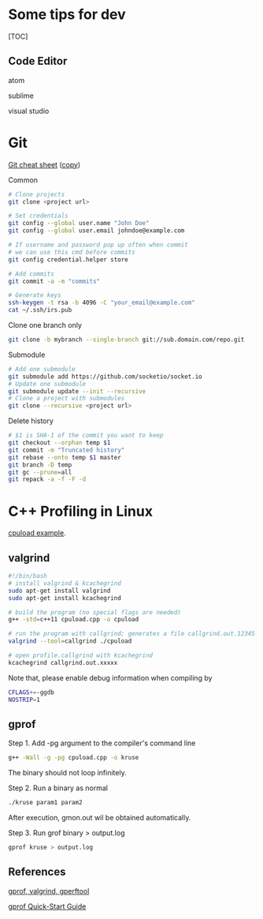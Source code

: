 # Some tips for dev

[TOC]

## Code Editor

atom

sublime

visual studio

# Git

[Git cheat sheet](https://services.github.com/on-demand/downloads/github-git-cheat-sheet.pdf) ([copy](../cheatsheet/gitcheatsheet.pdf))

Common

```bash
# Clone projects
git clone <project url>

# Set credentials
git config --global user.name "John Doe"
git config --global user.email johndoe@example.com

# If username and password pop up often when commit
# we can use this cmd before commits
git config credential.helper store

# Add commits
git commit -a -m "commits"

# Generate keys
ssh-keygen -t rsa -b 4096 -C "your_email@example.com"
cat ~/.ssh/irs.pub
```



Clone one branch only

```bash
git clone -b mybranch --single-branch git://sub.domain.com/repo.git
```

Submodule

```bash
# Add one submodule
git submodule add https://github.com/socketio/socket.io 
# Update one submodule 
git submodule update --init --recursive
# Clone a project with submodules
git clone --recursive <project url>
```

Delete history

```bash
# $1 is SHA-1 of the commit you want to keep
git checkout --orphan temp $1 
git commit -m "Truncated history" 
git rebase --onto temp $1 master 
git branch -D temp
git gc --prune=all
git repack -a -f -F -d
```





# C++ Profiling in Linux

[cpuload example](https://github.com/gklingler/cpuProfilingDemo/blob/master/cpuload.cpp).

## valgrind

```bash
#!/bin/bash
# install valgrind & kcachegrind
sudo apt-get install valgrind
sudo apt-get install kcachegrind

# build the program (no special flags are needed)
g++ -std=c++11 cpuload.cpp -o cpuload

# run the program with callgrind; generates a file callgrind.out.12345 that can be viewed with kcachegrind
valgrind --tool=callgrind ./cpuload

# open profile.callgrind with kcachegrind
kcachegrind callgrind.out.xxxxx
```

Note that, please enable debug information when compiling by

```bash
CFLAGS+=-ggdb
NOSTRIP=1
```

  

## gprof

Step 1. Add -pg argument to the compiler's command line

```bash
g++ -Wall -g -pg cpuload.cpp -o kruse
```

The binary should not loop infinitely. 

Step 2. Run a binary as normal

```bash
./kruse param1 param2
```

After execution, gmon.out wil be obtained automatically.

Step 3. Run grof binary > output.log

```bash
gprof kruse > output.log
```

 

## References

[gprof, valgrind, gperftool](http://gernotklingler.com/blog/gprof-valgrind-gperftools-evaluation-tools-application-level-cpu-profiling-linux/)

[gprof Quick-Start Guide](https://web.eecs.umich.edu/~sugih/pointers/gprof_quick.html)

